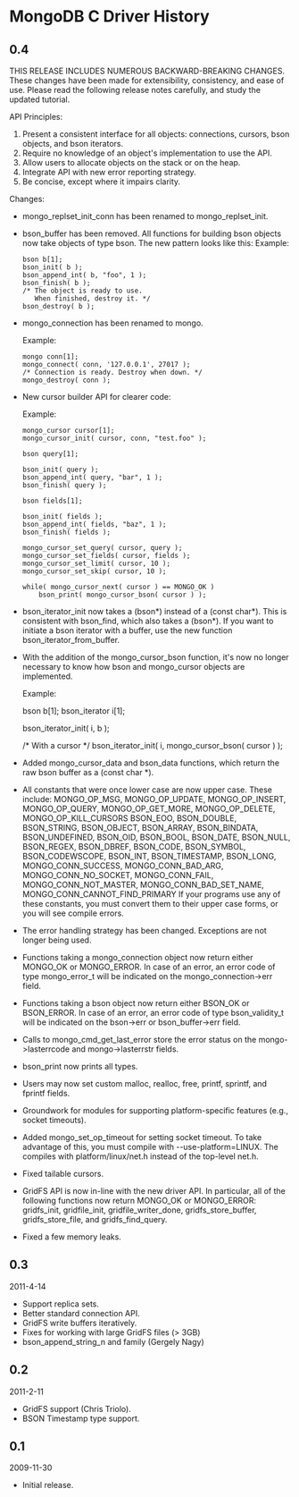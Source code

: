 # MongoDB C Driver History

## 0.4

THIS RELEASE INCLUDES NUMEROUS BACKWARD-BREAKING CHANGES.
These changes have been made for extensibility, consistency,
and ease of use. Please read the following release notes
carefully, and study the updated tutorial.

API Principles:

1. Present a consistent interface for all objects: connections,
   cursors, bson objects, and bson iterators.
2. Require no knowledge of an object's implementation to use the API.
3. Allow users to allocate objects on the stack or on the heap.
4. Integrate API with new error reporting strategy.
5. Be concise, except where it impairs clarity.

Changes:

* mongo_replset_init_conn has been renamed to mongo_replset_init.
* bson_buffer has been removed. All functions for building bson
  objects now take objects of type bson. The new pattern looks like this:
    Example:

      bson b[1];
      bson_init( b );
      bson_append_int( b, "foo", 1 );
      bson_finish( b );
      /* The object is ready to use.
         When finished, destroy it. */
      bson_destroy( b );

* mongo_connection has been renamed to mongo.

    Example:

      mongo conn[1];
      mongo_connect( conn, '127.0.0.1', 27017 );
      /* Connection is ready. Destroy when down. */
      mongo_destroy( conn );

* New cursor builder API for clearer code:

    Example:

      mongo_cursor cursor[1];
      mongo_cursor_init( cursor, conn, "test.foo" );

      bson query[1];

      bson_init( query );
      bson_append_int( query, "bar", 1 );
      bson_finish( query );

      bson fields[1];

      bson_init( fields );
      bson_append_int( fields, "baz", 1 );
      bson_finish( fields );

      mongo_cursor_set_query( cursor, query );
      mongo_cursor_set_fields( cursor, fields );
      mongo_cursor_set_limit( cursor, 10 );
      mongo_cursor_set_skip( cursor, 10 );

      while( mongo_cursor_next( cursor ) == MONGO_OK )
          bson_print( mongo_cursor_bson( cursor ) );

* bson_iterator_init now takes a (bson*) instead of a (const char*). This is consistent
  with bson_find, which also takes a (bson*). If you want to initiate a bson iterator
  with a buffer, use the new function bson_iterator_from_buffer.
* With the addition of the mongo_cursor_bson function, it's now no
  longer necessary to know how bson and mongo_cursor objects are implemented.

  Example:

    bson b[1];
    bson_iterator i[1];

    bson_iterator_init( i, b );

    /* With a cursor */
    bson_iterator_init( i, mongo_cursor_bson( cursor ) );

* Added mongo_cursor_data and bson_data functions, which return the
  raw bson buffer as a (const char *).
* All constants that were once lower case are now
  upper case. These include: MONGO_OP_MSG, MONGO_OP_UPDATE, MONGO_OP_INSERT,
  MONGO_OP_QUERY, MONGO_OP_GET_MORE, MONGO_OP_DELETE, MONGO_OP_KILL_CURSORS
  BSON_EOO, BSON_DOUBLE, BSON_STRING, BSON_OBJECT, BSON_ARRAY, BSON_BINDATA,
  BSON_UNDEFINED, BSON_OID, BSON_BOOL, BSON_DATE, BSON_NULL, BSON_REGEX, BSON_DBREF,
  BSON_CODE, BSON_SYMBOL, BSON_CODEWSCOPE, BSON_INT, BSON_TIMESTAMP, BSON_LONG,
  MONGO_CONN_SUCCESS, MONGO_CONN_BAD_ARG, MONGO_CONN_NO_SOCKET, MONGO_CONN_FAIL,
  MONGO_CONN_NOT_MASTER, MONGO_CONN_BAD_SET_NAME, MONGO_CONN_CANNOT_FIND_PRIMARY 
  If your programs use any of these constants, you must convert them to their
  upper case forms, or you will see compile errors.
* The error handling strategy has been changed. Exceptions are not longer being used.
* Functions taking a mongo_connection object now return either MONGO_OK or MONGO_ERROR.
  In case of an error, an error code of type mongo_error_t will be indicated on the
  mongo_connection->err field.
* Functions taking a bson object now return either BSON_OK or BSON_ERROR.
  In case of an error, an error code of type bson_validity_t will be indicated on the
  bson->err or bson_buffer->err field.
* Calls to mongo_cmd_get_last_error store the error status on the
  mongo->lasterrcode and mongo->lasterrstr fields.
* bson_print now prints all types.
* Users may now set custom malloc, realloc, free, printf, sprintf, and fprintf fields.
* Groundwork for modules for supporting platform-specific features (e.g., socket timeouts).
* Added mongo_set_op_timeout for setting socket timeout. To take advantage of this, you must
  compile with --use-platform=LINUX. The compiles with platform/linux/net.h instead of the
  top-level net.h.
* Fixed tailable cursors.
* GridFS API is now in-line with the new driver API. In particular, all of the
  following functions now return MONGO_OK or MONGO_ERROR: gridfs_init,
  gridfile_init, gridfile_writer_done, gridfs_store_buffer, gridfs_store_file,
  and gridfs_find_query.
* Fixed a few memory leaks.

## 0.3
2011-4-14

* Support replica sets.
* Better standard connection API.
* GridFS write buffers iteratively.
* Fixes for working with large GridFS files (> 3GB)
* bson_append_string_n and family (Gergely Nagy)

## 0.2
2011-2-11

* GridFS support (Chris Triolo).
* BSON Timestamp type support.

## 0.1
2009-11-30

* Initial release.
